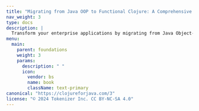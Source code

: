 ```yaml
---
title: "Migrating from Java OOP to Functional Clojure: A Comprehensive Guide"
nav_weight: 3
type: docs
description: |
  Transform your enterprise applications by migrating from Java Object-Oriented Programming (OOP) to Clojure's powerful functional programming paradigm. **"Migrating from Java OOP to Functional Clojure: A Comprehensive Guide"** is your essential resource for a successful transformation. This guide provides step-by-step strategies, best practices, and real-world case studies to facilitate a smooth and effective migration. Learn how to enhance scalability, maintainability, and productivity within your organization by leveraging Clojure's expressive language features. Whether you're a senior developer, architect, or technical manager, this book offers actionable insights to modernize your systems and stay ahead in today's competitive technology landscape.
menu:
  main:
    parent: foundations
    weight: 3
    params:
      description: " "
      icon:
        vendor: bs
        name: book
        className: text-primary
canonical: "https://clojureforjava.com/3"
license: "© 2024 Tokenizer Inc. CC BY-NC-SA 4.0"
---
```

